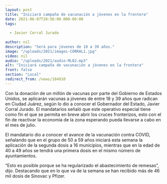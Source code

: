 ```yaml
---
layout: post
title: "Iniciará campaña de vacunación a jóvenes en la frontera"
date: 2021-06-07T20:56:00.000-06:00
tags:
  
  - Javier Corral Jurado
  
author: nil
description: "Será para jóvenes de 18 a 39 años."
image: "/uploads/2021/images-CORRAL1.jpg"
video: nil
audio: "/uploads/2021/audio-ML02.mp3"
alt: "Iniciará campaña de vacunación a jóvenes en la frontera"
front: false
section: "Local"
redirect_from: /news/184910
---
```


Con la donación de un millón de vacunas por parte del Gobierno de Estados Unidos, se aplicarán vacunas a jóvenes de entre 18 y 39 años que radican en Ciudad Juárez, según lo dio a conocer el Gobernador del Estado, Javier Corral Jurado.
El mandatarios señaló que este operativo especial tiene como fin el que se permita en breve abrir los cruces fronterizos, esto con el fin de reactivar la economía de la zona esperando pueda llevarse a cabo en el mes de julio.

El mandatario dio a conocer el avance de la vacunación contra COVID, señalando que en el grupo de 50 a 59 años iniciará esta semana la aplicación de la segunda dosis a 16 municipios, mientras que en la edad de 40 a 49 años se tendrá una primera dosis en el mismo número de ayuntamientos. 

“Esto es posible porque se ha regularizado el abastecimiento de remesas”, dijo. Destacando que en lo que va de la semana se han recibido más de 46 mil dosis de Sinovac y Pfizer.
